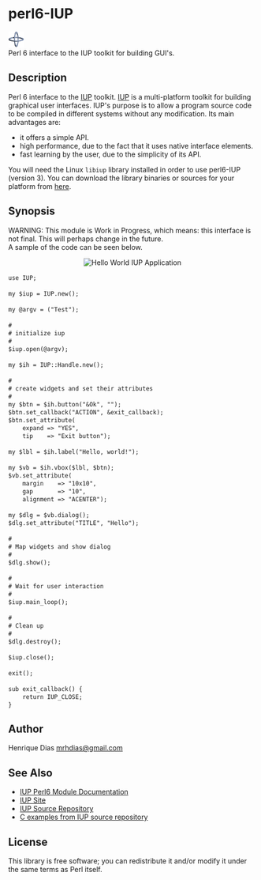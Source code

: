 perl6-IUP
=========

![IUP Logo](logotype/logo_32x32.png)  
Perl 6 interface to the IUP toolkit for building GUI's.

Description
-----------
Perl 6 interface to the [IUP][2] toolkit. [IUP][2] is a multi-platform toolkit for
building graphical user interfaces. IUP's purpose is to allow a program
source code to be compiled in different systems without any modification.
Its main advantages are:

* it offers a simple API.
* high performance, due to the fact that it uses native interface elements.
* fast learning by the user, due to the simplicity of its API.

You will need the Linux `libiup` library installed in order to use perl6-IUP (version 3).
You can download the library binaries or sources for your platform from [here][5].

Synopsis
--------
WARNING: This module is Work in Progress, which means: this interface is
not final. This will perhaps change in the future.  
A sample of the code can be seen below.

<p align="center">
<img src="https://raw.github.com/mrhdias/perl6-IUP/master/examples/images/hello_world.png" alt="Hello World IUP Application"/>
</p>

	use IUP;

	my $iup = IUP.new();

	my @argv = ("Test");

	#
	# initialize iup
	#
	$iup.open(@argv);

	my $ih = IUP::Handle.new();

	#
	# create widgets and set their attributes
	#
	my $btn = $ih.button("&Ok", "");
	$btn.set_callback("ACTION", &exit_callback);
	$btn.set_attribute(
		expand => "YES",
		tip    => "Exit button");

	my $lbl = $ih.label("Hello, world!");

	my $vb = $ih.vbox($lbl, $btn);
	$vb.set_attribute(
		margin    => "10x10",
		gap       => "10",
		alignment => "ACENTER");

	my $dlg = $vb.dialog();
	$dlg.set_attribute("TITLE", "Hello");

	#
	# Map widgets and show dialog
	#
	$dlg.show();

	#
	# Wait for user interaction
	#
	$iup.main_loop();

	#
	# Clean up
	#
	$dlg.destroy();

	$iup.close();

	exit();

	sub exit_callback() {
		return IUP_CLOSE;
	}

Author
------
Henrique Dias <mrhdias@gmail.com>

See Also
--------
* [IUP Perl6 Module Documentation][1]
* [IUP Site][2]  
* [IUP Source Repository][3]
* [C examples from IUP source repository][4]

License
-------

This library is free software; you can redistribute it and/or modify it under the same terms as Perl itself.

[1]: lib/IUP.pod "IUP Perl6 Module Documentation"
[2]: http://www.tecgraf.puc-rio.br/iup/ "IUP - Portable User Interface"
[3]: http://iup.cvs.sourceforge.net/viewvc/iup/iup/ "IUP Source Repository"
[4]: http://iup.cvs.sourceforge.net/viewvc/iup/iup/test/ "C examples from IUP source repository"
[5]: http://sourceforge.net/projects/iup/files/3.7/ "IUP Downloads"

